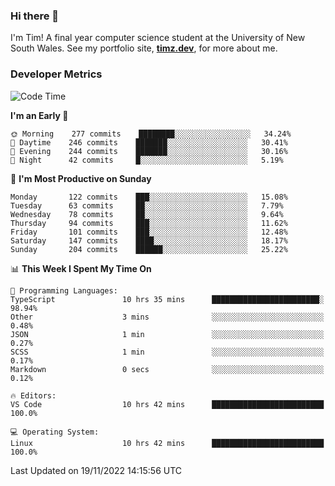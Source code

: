 ### Hi there 👋

I'm Tim! A final year computer science student at the University of New South
Wales. See my portfolio site, <strong><a href="https://timz.dev">timz.dev</a></strong>,
for more about me.

### Developer Metrics

<!-- [![Top Languages](https://github-readme-stats.vercel.app/api/wakatime?username=Tymotex&langs_count=5&custom_title=Top%205%20Languages&hide=Other&theme=material-palenight)](https://github.com/anuraghazra/github-readme-stats) -->

<!--START_SECTION:waka-->
![Code Time](http://img.shields.io/badge/Code%20Time-1%2C114%20hrs%2051%20mins-blue)

**I'm an Early 🐤** 

```text
🌞 Morning    277 commits    ████████░░░░░░░░░░░░░░░░░   34.24% 
🌆 Daytime    246 commits    ███████░░░░░░░░░░░░░░░░░░   30.41% 
🌃 Evening    244 commits    ███████░░░░░░░░░░░░░░░░░░   30.16% 
🌙 Night      42 commits     █░░░░░░░░░░░░░░░░░░░░░░░░   5.19%

```
📅 **I'm Most Productive on Sunday** 

```text
Monday       122 commits    ███░░░░░░░░░░░░░░░░░░░░░░   15.08% 
Tuesday      63 commits     ██░░░░░░░░░░░░░░░░░░░░░░░   7.79% 
Wednesday    78 commits     ██░░░░░░░░░░░░░░░░░░░░░░░   9.64% 
Thursday     94 commits     ███░░░░░░░░░░░░░░░░░░░░░░   11.62% 
Friday       101 commits    ███░░░░░░░░░░░░░░░░░░░░░░   12.48% 
Saturday     147 commits    ████░░░░░░░░░░░░░░░░░░░░░   18.17% 
Sunday       204 commits    ██████░░░░░░░░░░░░░░░░░░░   25.22%

```


📊 **This Week I Spent My Time On** 

```text
💬 Programming Languages: 
TypeScript               10 hrs 35 mins      ████████████████████████░   98.94% 
Other                    3 mins              ░░░░░░░░░░░░░░░░░░░░░░░░░   0.48% 
JSON                     1 min               ░░░░░░░░░░░░░░░░░░░░░░░░░   0.27% 
SCSS                     1 min               ░░░░░░░░░░░░░░░░░░░░░░░░░   0.17% 
Markdown                 0 secs              ░░░░░░░░░░░░░░░░░░░░░░░░░   0.12%

🔥 Editors: 
VS Code                  10 hrs 42 mins      █████████████████████████   100.0%

💻 Operating System: 
Linux                    10 hrs 42 mins      █████████████████████████   100.0%

```


 Last Updated on 19/11/2022 14:15:56 UTC
<!--END_SECTION:waka-->

<!-- [![Tymotex's GitHub stats](https://github-readme-stats.vercel.app/api?username=Tymotex)](https://github.com/anuraghazra/github-readme-stats) -->
